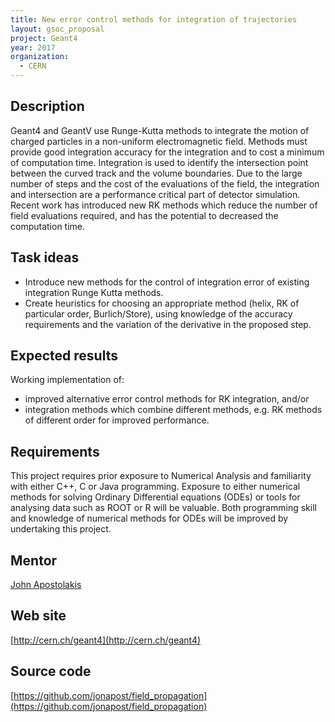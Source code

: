 ```yaml
---
title: New error control methods for integration of trajectories
layout: gsoc_proposal
project: Geant4
year: 2017
organization:
  - CERN
---
```


## Description
Geant4 and GeantV use Runge-Kutta methods to integrate the motion of charged particles in a non-uniform electromagnetic field.  Methods must provide good integration accuracy for the integration and to cost a minimum of computation time.  Integration is used to identify the intersection point between the curved track and the volume boundaries.  Due to the large number of steps and the cost of the evaluations of the field, the integration and intersection are a performance critical part of detector simulation. Recent work has introduced new RK methods which reduce the number of field evaluations required, and has the potential to decreased the computation time.

## Task ideas
 * Introduce new methods for the control of integration error of existing integration Runge Kutta methods.
 * Create heuristics for choosing an appropriate method (helix, RK of particular order, Burlich/Store), using knowledge of the accuracy requirements and the variation of the derivative in the proposed step.
 
## Expected results
Working implementation of:

* improved alternative error control methods for RK integration, and/or 
* integration methods which combine different methods, e.g. RK methods of different order for improved performance.

## Requirements
This project requires prior exposure to Numerical Analysis and familiarity with either C++, C or Java programming.  Exposure to either numerical methods for solving Ordinary Differential equations (ODEs) or tools for analysing data such as ROOT or R will be valuable. Both programming skill and knowledge of numerical methods for ODEs will be improved by undertaking this project.

## Mentor 
[John Apostolakis](mailto:sft-gsoc@cern.ch)

## Web site
[http://cern.ch/geant4](http://cern.ch/geant4)

## Source code
[https://github.com/jonapost/field_propagation](https://github.com/jonapost/field_propagation)
